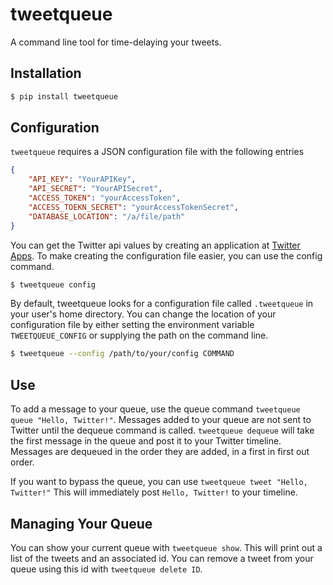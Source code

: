 tweetqueue
==========
A command line tool for time-delaying your tweets.

Installation
------------

```bash
$ pip install tweetqueue
```

Configuration
-------------
`tweetqueue` requires a JSON configuration file with the following entries

```json
{
    "API_KEY": "YourAPIKey",
    "API_SECRET": "YourAPISecret",
    "ACCESS_TOKEN": "yourAccessToken",
    "ACCESS_TOEKN_SECRET": "yourAccessTokenSecret",
    "DATABASE_LOCATION": "/a/file/path"
}
```

You can get the Twitter api values by creating an application at [Twitter Apps](https://apps.twitter.com/). To make creating the configuration file easier, you can use the config command.

```bash
$ tweetqueue config
```

By default, tweetqueue looks for a configuration file called `.tweetqueue` in your user's home directory. You can change the location of your configuration file by either setting the environment variable `TWEETQUEUE_CONFIG` or supplying the path on the command line.

```bash
$ tweetqueue --config /path/to/your/config COMMAND
```


Use
---
To add a message to your queue, use the queue command `tweetqueue queue "Hello, Twitter!"`. Messages added to your queue are not sent to Twitter until the dequeue command is called. `tweetqueue dequeue` will take the first message in the queue and post it to your Twitter timeline. Messages are dequeued in the order they are added, in a first in first out order.

If you want to bypass the queue, you can use `tweetqueue tweet "Hello, Twitter!"` This will immediately post `Hello, Twitter!` to your timeline.

Managing Your Queue
-------------------
You can show your current queue with `tweetqueue show`. This will print out a list of the tweets and an associated id. You can remove a tweet from your queue using this id with `tweetqueue delete ID`.
